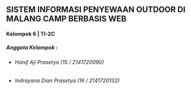 <h2>SISTEM INFORMASI PENYEWAAN OUTDOOR DI MALANG CAMP BERBASIS WEB</h2>
<h4>Kelompok 6 | TI-2C</h4>
<h5>Anggota Kelompok    :</h5>
<ul>
    <li><h6>Hanif Aji Prasetyo (15 / 2141720090)</h6>  
    <li><h6>Indrayana Dian Prasetya (16 / 2141720132)</h6>   
</ul>

